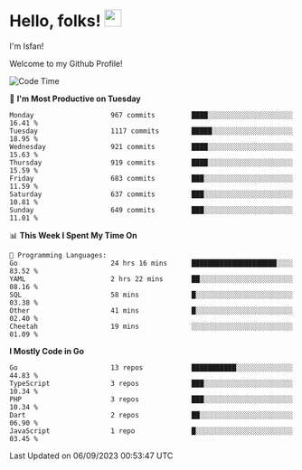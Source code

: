 # Hello, folks! <img src="https://raw.githubusercontent.com/MartinHeinz/MartinHeinz/master/wave.gif" width="30px" height="30px" />

I'm Isfan!

Welcome to my Github Profile!

<!--START_SECTION:waka-->
![Code Time](http://img.shields.io/badge/Code%20Time-2%2C848%20hrs%2050%20mins-blue)

📅 **I'm Most Productive on Tuesday** 

```text
Monday                   967 commits         ████░░░░░░░░░░░░░░░░░░░░░   16.41 % 
Tuesday                  1117 commits        █████░░░░░░░░░░░░░░░░░░░░   18.95 % 
Wednesday                921 commits         ████░░░░░░░░░░░░░░░░░░░░░   15.63 % 
Thursday                 919 commits         ████░░░░░░░░░░░░░░░░░░░░░   15.59 % 
Friday                   683 commits         ███░░░░░░░░░░░░░░░░░░░░░░   11.59 % 
Saturday                 637 commits         ███░░░░░░░░░░░░░░░░░░░░░░   10.81 % 
Sunday                   649 commits         ███░░░░░░░░░░░░░░░░░░░░░░   11.01 % 
```


📊 **This Week I Spent My Time On** 

```text
💬 Programming Languages: 
Go                       24 hrs 16 mins      █████████████████████░░░░   83.52 % 
YAML                     2 hrs 22 mins       ██░░░░░░░░░░░░░░░░░░░░░░░   08.16 % 
SQL                      58 mins             █░░░░░░░░░░░░░░░░░░░░░░░░   03.38 % 
Other                    41 mins             █░░░░░░░░░░░░░░░░░░░░░░░░   02.40 % 
Cheetah                  19 mins             ░░░░░░░░░░░░░░░░░░░░░░░░░   01.09 % 
```

**I Mostly Code in Go** 

```text
Go                       13 repos            ███████████░░░░░░░░░░░░░░   44.83 % 
TypeScript               3 repos             ███░░░░░░░░░░░░░░░░░░░░░░   10.34 % 
PHP                      3 repos             ███░░░░░░░░░░░░░░░░░░░░░░   10.34 % 
Dart                     2 repos             ██░░░░░░░░░░░░░░░░░░░░░░░   06.90 % 
JavaScript               1 repo              █░░░░░░░░░░░░░░░░░░░░░░░░   03.45 % 
```




 Last Updated on 06/09/2023 00:53:47 UTC
<!--END_SECTION:waka-->

<!--
**isfanazha/isfanazha** is a ✨ _special_ ✨ repository because its `README.md` (this file) appears on your GitHub profile.

Here are some ideas to get you started:

- 🔭 I’m currently working on ...
- 🌱 I’m currently learning ...
- 👯 I’m looking to collaborate on ...
- 🤔 I’m looking for help with ...
- 💬 Ask me about ...
- 📫 How to reach me: ...
- 😄 Pronouns: ...
- ⚡ Fun fact: ...
-->

